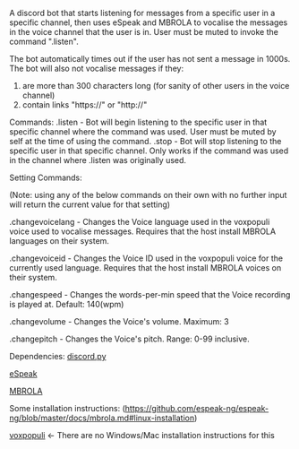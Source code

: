 A discord bot that starts listening for messages from a specific user in a specific channel, then uses eSpeak and MBROLA to vocalise the messages in the voice channel that the user is in. User must be muted to invoke the command ".listen".

The bot automatically times out if the user has not sent a message in 1000s. The bot will also not vocalise messages if they:
1. are more than 300 characters long (for sanity of other users in the voice channel)
2. contain links "https://" or "http://"

Commands:
.listen - Bot will begin listening to the specific user in that specific channel where the command was used. User must be muted by self at the time of using the command. 
.stop - Bot will stop listening to the specific user in that specific channel. Only works if the command was used in the channel where .listen was originally used.

Setting Commands:

(Note: using any of the below commands on their own with no further input will return the current value for that setting)

.changevoicelang - Changes the Voice language used in the voxpopuli voice used to vocalise messages. Requires that the host install MBROLA languages on their system.

.changevoiceid - Changes the Voice ID used in the voxpopuli voice for the currently used language. Requires that the host install MBROLA voices on their system.

.changespeed - Changes the words-per-min speed that the Voice recording is played at. Default: 140(wpm)

.changevolume - Changes the Voice's volume. Maximum: 3

.changepitch - Changes the Voice's pitch. Range: 0-99 inclusive.

Dependencies:
[discord.py](https://discordpy.readthedocs.io/en/stable/intro.html#installing)

[eSpeak](https://espeak.sourceforge.net/)

[MBROLA](https://github.com/numediart/MBROLA)

Some installation instructions: (https://github.com/espeak-ng/espeak-ng/blob/master/docs/mbrola.md#linux-installation)

[voxpopuli](https://voxpopuli.readthedocs.io/en/latest/install.html) <- There are no Windows/Mac installation instructions for this
